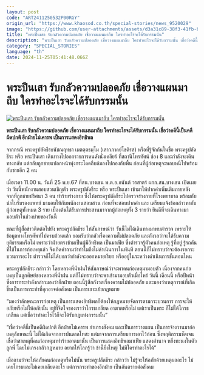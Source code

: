 ```yaml
---
layout: post
code: "ART2411250532P00RGY"
origin_url: "https://www.khaosod.co.th/special-stories/news_9520029"
image: "https://github.com/user-attachments/assets/d3a31c89-38f3-41fb-b698-70ca2283bcea"
title: "พระปีนเสา รับกลัวความปลอดภัย เชื่อวางแผนมาถีบ ใครทำอะไรจะได้รับกรรมนั้น"
description: "พระปีนเสา รับกลัวความปลอดภัย เชื่อวางแผนมาถีบ ใครทำอะไรจะได้รับกรรมนั้น เชื่อว่าคดีนี้เป็นคดีผิดปกติ อีกฝ่ายไม่เคารพ เป็นการแสดงอิทธิพลมาเฟีย"
category: "SPECIAL_STORIES"
language: "th"
date: 2024-11-25T05:41:48.066Z
---
```


# พระปีนเสา รับกลัวความปลอดภัย เชื่อวางแผนมาถีบ ใครทำอะไรจะได้รับกรรมนั้น

[![พระปีนเสา รับกลัวความปลอดภัย เชื่อวางแผนมาถีบ ใครทำอะไรจะได้รับกรรมนั้น](https://www.khaosod.co.th/wpapp/uploads/2024/11/monk4554-1.jpg "พระปีนเสา รับกลัวความปลอดภัย เชื่อวางแผนมาถีบ ใครทำอะไรจะได้รับกรรมนั้น")](https://www.khaosod.co.th/wpapp/uploads/2024/11/monk4554-1.jpg)

**พระปีนเสา รับกลัวความปลอดภัย เชื่อวางแผนมาถีบ ใครทำอะไรจะได้รับกรรมนั้น เชื่อว่าคดีนี้เป็นคดีผิดปกติ อีกฝ่ายไม่เคารพ เป็นการแสดงอิทธิพล**

จากกรณี พระครูปลัดธีรธนัชณฤทธา เมตตฺตธมฺโม (เสาวภาคย์โชติรส) หรือที่รู้จักกันในชื่อ พระครูปลัดธีระ หรือ พระปีนเสา เดินทางไปออกรายการคนดังนั่งเคลียร์ ที่สถานีโทรทัศน์ ช่อง 8 และกำลังจะเดินทางกลับ แต่กลับถูกชายแปลกหน้าพุ่งกระโดดถีบล้มลงไปกองกับพื้น ก่อนที่ผู้ก่อเหตุจะหลบหนีไปพร้อมกับชายอีก 2 คน

เมื่อเวลา 11.00 น. วันที่ 25 พ.ย.67 ที่สน.บางเขน พ.ต.อ.อนันต์ วรสาตร์ ผกก.สน.บางเขน เปิดเผยว่า วันนี้พนักงานสอบสวนเชิญตัว พระครูปลัดธีระ หรือ พระปีนเสา เข้ามาให้ปากคำเพิ่มเติมภายหลังจากที่ถูกชายปริศนา 3 คน ทำร้ายร่างกาย ซึ่งให้พระครูปลัดธีระไปตรวจร่างกายที่โรงพยาบาล พร้อมกับนำใบรับรองแพทย์ มามอบให้กับพนักงานสอบสวน ก่อนที่จะสอบปากคำ และ เตรียมแจ้งข้อกล่าวหากับผู้ก่อเหตุทั้งหมด 3 ราย เบื้องต้นได้รับการประสานมาจากผู้ก่อเหตุทั้ง 3 รายว่า ยินดีที่จะเดินทางมามอบตัวในช่วงบ่ายของวันนี้

ขณะที่ผู้สื่อข่าวติดต่อไปยัง พระครูปลัดธีระ ให้สัมภาษณ์ว่า วันนี้ไม่ได้เดินทางมาพบตำรวจ เพราะให้ข้อมูลทางโทรศัพท์ไปครบถ้วนแล้ว ยอมรับว่ากลัวเรื่องความไม่ปลอดภัย และกังวลว่าจะได้รับความยุติธรรมหรือไม่ เพราะว่าฝ่ายตรงข้ามเป็นผู้มีอิทธิพล เป็นมาเฟีย ซึ่งตำรวจรู้ตัวคนก่อเหตุ รู้ที่อยู่ รู้รถคันที่ใช้ในการก่อเหตุแล้ว จึงเกิดคำถามว่าทำไมถึงไม่ดำเนินการในทันที ตอนนี้ก็ไม่ทราบว่าจะต้องรอกระบวนการอะไร ตำรวจก็ไม่ได้บอกว่ากำลังจะออกหมายเรียก หรืออยู่ในระหว่างดำเนินการขั้นตอนไหน

พระครูปลัดธีระ กล่าวว่า โดยหลวงพี่น้ำฝนให้สัมภาษณ์ว่าจะพาคนก่อเหตุมามอบตัว เนื่องจากคนก่อเหตุเป็นลูกศิษย์ของหลวงพี่น้ำฝน แต่ก็ไม่ทราบว่าจะพาเข้ามามอบตัวเมื่อไหร่ วันนี้ เดือนนี้ หรือปีหน้า ซึ่งการกระทำดังกล่าวมองว่าอีกฝ่าย ตอนนี้รู้สึกกังวลเรื่องความไม่ปลอดภัย และมองว่าเหตุการณ์ที่เกิดขึ้นเป็นการกระทำที่อุกอาจต่อสังคม เป็นการเยาะเย้ยกฎหมาย

“มองว่าลักษณะการก่อเหตุ เป็นการแสดงอิทธิพลก็ต้องให้กฎหมายจัดการตามกระบวนการ การจะให้อภัยหรือไม่ให้อภัยนั้น อยู่ที่จิตใจของเราว่าโกรธเกลียด อาฆาตหรือไม่ แต่เราเป็นพระ ก็ไม่ได้โกรธเกลียด แต่เชื่อว่าทำอะไรไว้ก็จะได้รับกฎแห่งกรรมนั้น”

“เชื่อว่าคดีนี้เป็นคดีผิดปกติ อีกฝ่ายไม่เคารพ ยำเกรงสังคม และเป็นการวางแผน เป็นการจ้างวานมาก่อเหตุลักษณะนี้ ไม่ได้เกิดจากการบันดาลโทสะ แต่มาจากการเตรียมการเอาไว้ก่อน ซึ่งพฤติกรรมชัดเจน เชื่อว่าสาเหตุที่คนก่อเหตุมาทำร้ายอาตมานั้น เป็นการแสดงอิทธิพลมาเฟีย แสดงอำนาจ หยิ่งทะนงในตัวลูกพี่ โดยไม่เกรงกลัวกฎหมาย อยากให้โลกรู้ว่า ข้านี้ยิ่งใหญ่ ไม่มีใครทำอะไรได้”

เมื่อถามว่าจะให้อภัยคนก่อเหตุหรือไม่นั้น พระครูปลัดธีระ กล่าวว่า ไม่รู้จะให้อภัยด้วยเหตุผลอะไร ไม่เคยโกรธและไม่เคยเกลียดอะไร แต่การกระทำของอีกฝ่าย เป็นอันตรายต่อสังคม

